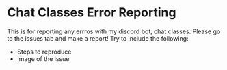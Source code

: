 # Chat Classes Error Reporting
This is for reporting any errros with my discord bot, chat classes. Please go to the issues tab and make a report! Try to include the following:
* Steps to reproduce
* Image of the issue
